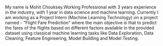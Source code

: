 My name is Mohit Chouksey.Working Professional with 3 years experience in the industry, with 1 year in data science and machine learning. 
Currently I am working as a Project Intern (Machine Learning Technology) on a project named - "Flight Fare Prediction" where the main objective is that to  predict the fares of the flights based on different factors available in the provided dataset using classical machine learning tasks like Data Exploration, Data Cleaning, Feature Engineering, Model Building and Model Testing.


